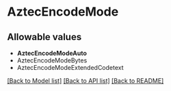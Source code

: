 # AztecEncodeMode



## Allowable values
* **AztecEncodeModeAuto**
* AztecEncodeModeBytes
* AztecEncodeModeExtendedCodetext

[[Back to Model list]](../README.md#documentation-for-models) [[Back to API list]](../README.md#documentation-for-api-endpoints) [[Back to README]](../README.md)
